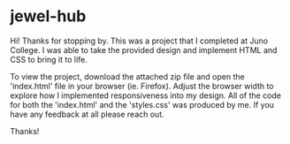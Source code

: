 # jewel-hub

Hi! Thanks for stopping by. 
This was a project that I completed at Juno College. I was able to take the provided design and implement HTML and CSS to bring it to life. 

To view the project, download the attached zip file and open the 'index.html' file in your browser (ie. Firefox). Adjust the browser width to explore how I implemented responsiveness into my design. 
All of the code for both the 'index.html' and the 'styles.css' was produced by me. 
If you have any feedback at all please reach out. 

Thanks!
